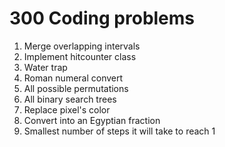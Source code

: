 # 300 Coding problems

1. Merge overlapping intervals
2. Implement hitcounter class
3. Water trap
4. Roman numeral convert
5. All possible permutations
6. All binary search trees
7. Replace pixel's color
8. Convert into an Egyptian fraction
9. Smallest number of steps it will take to reach 1